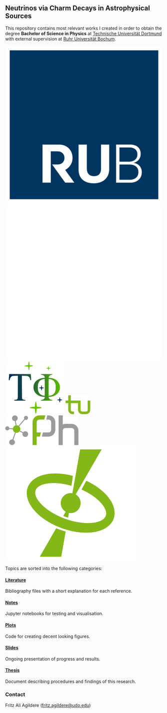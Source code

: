 ## Neutrinos via Charm Decays in Astrophysical Sources

This repository contains most relevant works I created in order to obtain the degree **Bachelor of Science in Physics** at
[Technische Universität Dortmund](https://app.physik.tu-dortmund.de/en/) with external supervision at
[Ruhr Universität Bochum](http://www.tp4.ruhr-uni-bochum.de/research-pat.php).

![Ruhr Universität Bochum Logo](plots/logos/rubo.svg)
![Fakultät Physik Bochum Logo](plots/logos/phbo.svg)
![Astroteilchenphysik Bochum Logo](plots/logos/tp4.svg)
![Technische Universität Dortmund Logo](plots/logos/tudo.svg)
![Fakultät Physik Dortmund Logo](plots/logos/phdo.svg)
![Astroteilchenphysik Dortmund Logo](plots/logos/e5b.svg)

Topics are sorted into the following categories:

#### [Literature](https://github.com/frtzzzzz/bachelor/tree/main/literature)

Bibliography files with a short explanation for each reference.

#### [Notes](https://github.com/frtzzzzz/bachelor/tree/main/notes)

Jupyter notebooks for testing and visualisation.

#### [Plots](https://github.com/frtzzzzz/bachelor/tree/main/plots)

Code for creating decent looking figures.

#### [Slides](https://github.com/frtzzzzz/bachelor/tree/main/slides)

Ongoing presentation of progress and results.

#### [Thesis](https://github.com/frtzzzzz/bachelor/tree/main/thesis)

Document describing procedures and findings of this research.

### Contact

Fritz Ali Agildere ([fritz.agildere@udo.edu](mailto:fritz.agildere@udo.edu))
